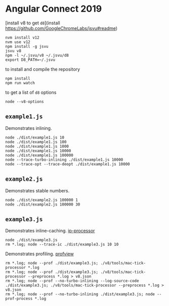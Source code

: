 # Angular Connect 2019

[install v8 to get `d8`](install https://github.com/GoogleChromeLabs/jsvu#readme)
```
nvm install v12
nvm use v12
npm install -g jsvu
jsvu v8
npm -l ~/.jsvu/v8 ~/.jsvu/d8
export D8_PATH=~/.jsvu
```

to install and compile the repository
```
npm install
npm run watch
```

to get a list of `d8` options
```
node --v8-options
```

## `example1.js`

Demonstrates inlining.
```
node ./dist/example1.js 10
node ./dist/example1.js 100
node ./dist/example1.js 1000
node ./dist/example1.js 10000
node ./dist/example1.js 100000
node --trace-turbo-inlining ./dist/example1.js 10000
node --trace-opt --trace-deopt ./dist/example1.js 10000
```


## `example2.js`

Demonstrates stable numbers.
```
node ./dist/example2.js 100000 1
node ./dist/example2.js 100000 30
```


## `example3.js`

Demonstrates inline-caching. [ip-processor](./v8/tools/ic-explorer.html)

```
node ./dist/example3.js
rm *.log; node --trace-ic ./dist/example3.js 10 10
```

Demonstrates profiling. [profview](./v8/tools/profview/index.html)

```
rm *.log; node --prof ./dist/example3.js; ./v8/tools/mac-tick-processor *.log 
rm *.log; node --prof ./dist/example3.js; ./v8/tools/mac-tick-processor --preprocess *.log > v8.json
rm *.log; node --prof --no-turbo-inlining --log-source-code ./dist/example3.js; ./v8/tools/mac-tick-processor --preprocess *.log > v8.json
rm *.log; node --prof --no-turbo-inlining ./dist/example3.js; node --prof-process *.log 
```